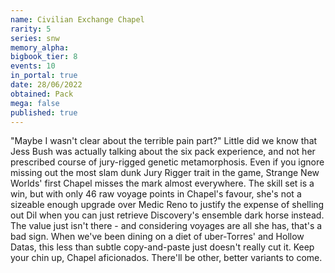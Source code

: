 ```yaml
---
name: Civilian Exchange Chapel
rarity: 5
series: snw
memory_alpha:
bigbook_tier: 8
events: 10
in_portal: true
date: 28/06/2022
obtained: Pack
mega: false
published: true
---
```


"Maybe I wasn't clear about the terrible pain part?" Little did we know that Jess Bush was actually talking about the six pack experience, and not her prescribed course of jury-rigged genetic metamorphosis. Even if you ignore missing out the most slam dunk Jury Rigger trait in the game, Strange New Worlds' first Chapel misses the mark almost everywhere. The skill set is a win, but with only 46 raw voyage points in Chapel's favour, she's not a sizeable enough upgrade over Medic Reno to justify the expense of shelling out Dil when you can just retrieve Discovery's ensemble dark horse instead. The value just isn't there - and considering voyages are all she has, that's a bad sign. When we've been dining on a diet of uber-Torres' and Hollow Datas, this less than subtle copy-and-paste just doesn't really cut it. Keep your chin up, Chapel aficionados. There'll be other, better variants to come.
